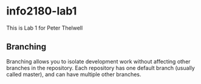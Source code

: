 # info2180-lab1

This is Lab 1 for Peter Thelwell

## Branching
Branching allows you to isolate development work without
affecting other branches in the repository. Each repository
has one default branch (usually called master), and can have
multiple other branches.